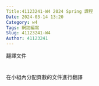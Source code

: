 ```yaml
---
Title:41123241-W4 2024 Spring 課程
Date: 2024-03-14 13:20
Category: w4
Tags: 網誌編寫
Slug: 41123241-W4
Author: 41123241
---
```


翻譯文件

<!-- PELICAN_END_SUMMARY -->

# 
在小組內分配頁數的文件進行翻譯

